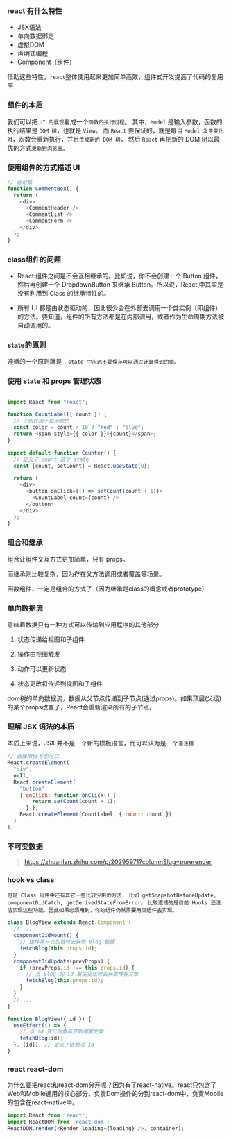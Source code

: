 ### react 有什么特性

- JSX语法
- 单向数据绑定
- 虚拟DOM
- 声明式编程
- Component（组件）

借助这些特性，`react`整体使用起来更加简单高效，组件式开发提高了代码的复用率
### 组件的本质

我们可以把 `UI 的展现`看成一个`函数的执行过程`。
其中，`Model` 是输入参数，函数的执行结果是 `DOM 树`，也就是 `View`。
而 `React` 要保证的，就是每当 `Model 发生变化时`，函数会重新执行，并且`生成新的 DOM 树`，
然后 `React` 再把新的 DOM 树以最优的方式`更新到浏览器`。

### 使用组件的方式描述 UI

```js
// 评论框
function CommentBox() {
  return (
    <div>
      <CommentHeader />
      <CommentList />
      <CommentForm />
    </div>
  );
}
```

### class组件的问题

- React 组件之间是不会互相继承的。比如说，你不会创建一个 Button 组件，然后再创建一个 DropdownButton 来继承 Button。所以说，React 中其实是没有利用到 Class 的继承特性的。

- 所有 UI 都是由状态驱动的，因此很少会在外部去调用一个类实例（即组件）的方法。要知道，组件的所有方法都是在内部调用，或者作为生命周期方法被自动调用的。

### state的原则

遵循的一个原则就是：`state 中永远不要保存可以通过计算得到的值。`


### 使用 state 和 props 管理状态

```js

import React from "react";

function CountLabel({ count }) {
  // 子组件用于显示颜色
  const color = count > 10 ? "red" : "blue";
  return <span style={{ color }}>{count}</span>;
}

export default function Counter() {
  // 定义了 count 这个 state
  const [count, setCount] = React.useState(0);

  return (
    <div>
      <button onClick={() => setCount(count + 1)}>
        <CountLabel count={count} />
      </button>
    </div>
  );
}
```

### 组合和继承

组合让组件交互方式更加简单，只有 props。

而继承则比较复杂，因为存在父方法调用或者覆盖等场景。

函数组件，一定是组合的方式了（因为继承是class的概念或者prototype）


### 单向数据流

意味着数据只有一种方式可以传输到应用程序的其他部分

1. 状态传递给视图和子组件

2. 操作由视图触发

3. 动作可以更新状态

4. 状态更改将传递到视图和子组件

dom树的单向数据流，数据从父节点传递到子节点(通过props)。如果顶层(父级)的某个props改变了，React会重新渲染所有的子节点。
### 理解 JSX 语法的本质

本质上来说，JSX 并不是一个新的模板语言，而可以认为是一个`语法糖`

```js
// 直接用js写也可以
React.createElement(
  "div",
  null,
  React.createElement(
    "button",
    { onClick: function onClick() {
        return setCount(count + 1);
      } },
    React.createElement(CountLabel, { count: count })
  )
);
```


### 不可变数据

> https://zhuanlan.zhihu.com/p/20295971?columnSlug=purerender


### hook vs class


`但是 Class 组件中还有其它一些比较少用的方法，`
`比如 getSnapshotBeforeUpdate, componentDidCatch, getDerivedStateFromError。`
`比较遗憾的是目前 Hooks 还没法实现这些功能。因此如果必须用到，你的组件仍然需要用类组件去实现。`


```js
class BlogView extends React.Component {
  // ...
  componentDidMount() {
    // 组件第一次加载时去获取 Blog 数据
    fetchBlog(this.props.id);
  }
  componentDidUpdate(prevProps) {
    if (prevProps.id !== this.props.id) {
      // 当 Blog 的 id 发生变化时去获取博客文章
      fetchBlog(this.props.id);
    }
  }
  // ...
}
```

```js
function BlogView({ id }) {
  useEffect(() => {
    // 当 id 变化时重新获取博客文章
    fetchBlog(id);
  }, [id]); // 定义了依赖项 id
}
```


### react react-dom

为什么要把react和react-dom分开呢？因为有了react-native。react只包含了Web和Mobile通用的核心部分，负责Dom操作的分到react-dom中，负责Mobile的包含在react-native中。

```js
import React from 'react';
import ReactDOM from 'react-dom';
ReactDOM.render(<Render loading={loading} />, container);
```